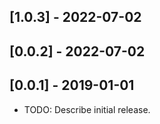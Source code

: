## [1.0.3] - 2022-07-02
## [0.0.2] - 2022-07-02
## [0.0.1] - 2019-01-01
* TODO: Describe initial release.

